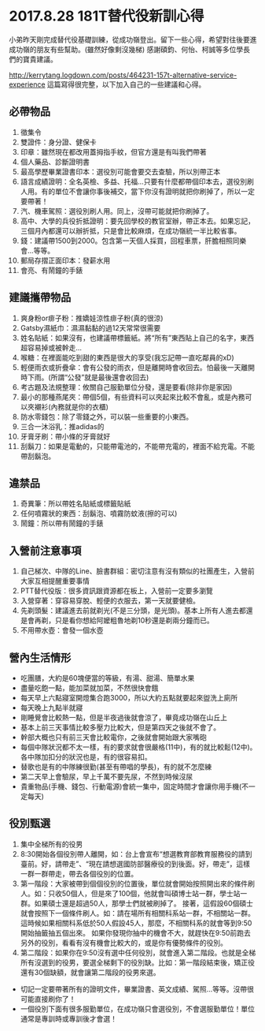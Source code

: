 # 2017.8.28 181T替代役新訓心得
小弟昨天剛完成替代役基礎訓練，從成功嶺登出。留下一些心得，希望對往後要進成功嶺的朋友有些幫助。(雖然好像剩沒幾梯)
感謝碩鈞、何怡、柯誠等多位學長們的寶貴建議。

<http://kerrytang.logdown.com/posts/464231-157t-alternative-service-experience>
這篇寫得很完整，以下加入自己的一些建議和心得。

## 必帶物品
1. 徵集令
2. 雙證件：身分證、健保卡
3. 印章：雖然現在都改用蓋拇指手紋，但官方還是有叫我們帶著
4. 個人藥品、診斷證明書
5. 最高學歷畢業證書印本：選役別可能會要交去查驗，所以別帶正本
6. 語言成績證明：全名英檢、多益、托福...只要有什麼都帶個印本去，選役別刷人用。有的單位不會讓你事後補交，當下你沒有證明就把你刷掉了，所以一定要帶著！
7. 汽、機車駕照：選役別刷人用。同上，沒帶可能就把你刷掉了。
8. 高中、大學的兵役折抵證明：要先回學校的教官室辦，帶正本去。如果忘記，三個月內都還可以辦折抵，只是會比較麻煩，在成功嶺統一半比較省事。
9. 錢：建議帶1500到2000。包含第一天個人採買，回程車票，肝膽相照同樂會...等等。
10. 郵局存摺正面印本：發薪水用
11. 會亮、有鬧鐘的手錶

## 建議攜帶物品
1. 爽身粉or痱子粉：推嬌娃涼性痱子粉(真的很涼)
2. Gatsby濕紙巾：濕濕黏黏的過12天常常很需要
3. 姓名貼紙：如果沒有，也建議帶標籤紙。將“所有”東西貼上自己的名字，東西超容易掉或被幹走...
4. 喉糖：在裡面能吃到甜的東西是很大的享受(我忘記帶一直吃鄰員的xD)
5. 輕便雨衣或折疊傘：會有公發的雨衣，但是離開時會收回去。怕最後一天離開時下雨。(所謂“公發”就是最後還會收回去)
6. 考古題及法規整理：攸關自己服勤單位分發，還是要看(除非你是家因)
7. 最小的那種燕尾夾：帶個5個，有些資料可以夾起來比較不會亂，或是內務可以夾襯衫(內務就是你的衣櫃)
8. 防水零錢包：除了零錢之外，可以裝一些重要的小東西。
9. 三合一沐浴乳：推adidas的
10. 牙膏牙刷：帶小條的牙膏就好
11. 刮鬍刀：如果是電動的，只能帶電池的，不能帶充電的，裡面不給充電。不能帶刮鬍泡。

## 違禁品
1. 奇異筆：所以帶姓名貼紙或標籤貼紙
2. 任何噴霧狀的東西：刮鬍泡、噴霧防蚊液(擦的可以)
3. 鬧鐘：所以帶有鬧鐘的手錶

## 入營前注意事項
1. 自己梯次、中隊的Line、臉書群組：密切注意有沒有類似的社團產生，入營前大家互相提醒重要事情
2. PTT替代役版：很多資訊跟資源都在板上，入營前一定要多瀏覽
3. 入營穿著：穿容易穿脫、輕便的衣服去，第一天就要健檢。
4. 先剃頭髮：建議進去前就剃光(不是三分頭，是光頭)。基本上所有人進去都還是會再剃，只是看你想給阿嬤粗魯地剃10秒還是剃兩分鐘而已。
5. 不用帶水壺：會發一個水壺

## 營內生活情形
* 吃團膳，大約是60塊便當的等級，有湯、甜湯、簡單水果
* 盡量吃飽一點，能加菜就加菜，不然很快會餓
* 每天早上六點寢室開燈集合跑3000，所以大約五點就要起來盥洗上廁所
* 每天晚上九點半就寢
* 剛睡覺會比較熱一點，但是半夜過後就會涼了，畢竟成功嶺在山丘上
* 基本上前三天事情比較多壓力比較大，但是第四天之後就不會了。
* 幹部大概也只有前三天會比較電你，之後就會開始跟大家嘴砲
* 每個中隊狀況都不太一樣，有的要求就會很嚴格(11中)，有的就比較鬆(12中)。各中隊加扣分的狀況也是，有的很容易扣。
* 替歌也是有的中隊練很勤(甚至有帶唱的學長)，有的就不怎麼練
* 第二天早上會驗尿，早上千萬不要先尿，不然到時候沒尿
* 貴重物品(手機、錢包、行動電源)會統一集中，固定時間才會讓你用手機(不一定每天)

## 役別甄選
1. 集中全梯所有的役男
2. 8:30開始各個役別帶人離開，如：台上會宣布“想選教育部教育服務役的請到臺前。好，請帶走”、“現在請想選國防部醫療役的到後面。好，帶走”，這樣一群一群帶走，帶去各個役別的位置。
3. 第一階段：大家被帶到個個役別的位置後，單位就會開始按照開出來的條件刷人。如：只收50個人，但是來了100個，他就會叫碩博士站一群，學士站一群。如果碩士還是超過50人，那學士們就被刷掉了。
接著，這假設60個碩士就會按照下一個條件刷人。如：請在場所有相關科系站一群，不相關站一群。這時候如果相關科系低於50人假設45人，那麼，不相關科系的就會等到9:50開始抽籤抽五個出來。
如果你發現你抽中的機會不大，就趕快在9:50前跑去另外的役別，看看有沒有機會比較大的，或是你有優勢條件的役別。
4. 第二階段：如果你在9:50沒有選中任何役別，就會進入第二階段。也就是全梯所有沒選到的役男，要選全梯剩下的役別缺。比如：第一階段結束後，矯正役還有30個缺額，就會讓第二階段的役男來選。

* 切記一定要帶著所有的證明文件，畢業證書、英文成績、駕照...等等。沒帶很可能直接刷你了！
* 一個役別下面有很多服勤單位，在成功嶺只會選役別，不會選服勤單位！單位通常是專訓時或專訓後才會選！
